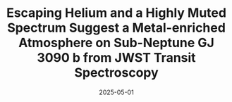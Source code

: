 ---
title: "Escaping Helium and a Highly Muted Spectrum Suggest a Metal-enriched Atmosphere on Sub-Neptune GJ 3090 b from JWST Transit Spectroscopy"
collection: publications
permalink: /publication/2025-05-jwst-gj3090b
excerpt: "Sub-Neptunes, the most common planet type, remain poorly understood. Their atmospheres are expected to be diverse, but their compositions are challenging to determine, even with JWST. Here, we present the first JWST spectroscopic study of the warm sub-Neptune GJ 3090 b (2.13 R⊕, Teq,A = 0.3 ∼ 700 K), which orbits an M2V star, making it a favorable target for atmosphere characterization. We observed four transits of GJ 3090 b: two each using JWST NIRISS/SOSS and NIRSpec/G395H, yielding wavelength coverage from 0.6 to 5.2 μm. We detect the signature of the 10833 Å metastable helium triplet at a statistical significance of 5.5σ with an amplitude of 434 ± 79 ppm, marking the first such detection in a sub-Neptune with JWST. This amplitude is significantly smaller than predicted by solar-metallicity forward models, suggesting a metal-enriched atmosphere that decreases the mass-loss rate and attenuates the helium feature amplitude. Moreover, we find that stellar contamination, in the form of the transit light source effect, dominates the NIRISS transmission spectra, with unocculted spot and faculae properties varying across the two visits separated in time by approximately 6 months. Free retrieval analyses on the NIRSpec/G395H spectrum find tentative evidence for highly muted features and a lack of CH4. These findings are best explained by a high-metallicity atmosphere (>100× solar at 3σ confidence for clouds at ∼μbar pressures) using chemically consistent retrievals and self-consistent model grids. Further observations of GJ 3090 b are needed for tighter constraints on the atmospheric abundances and to gain a deeper understanding of the processes that led to its potential metal enrichment."
date: 2025-05-01
venue: 'ApJL'
paperurl: 'http://evamariaa.github.io/files/ahrer-jwst-gj3090b.pdf'
citation: 'Ahrer, E. et al. (2025a), ApJL, 985, L10'
---